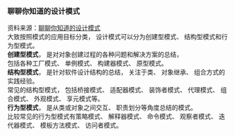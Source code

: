 ### 聊聊你知道的设计模式

资料来源：[聊聊你知道的设计模式](https://www.toutiao.com/video/7122744798959632904/?from_scene=all)<br/>
大致按照模式的应用目标分类， 设计模式可以分为创建型模式、 结构型模式和行为型模式。<br/>
**创建型模式**， 是对对象创建过程的各种问题和解决方案的总结，<br/>
 包括各种工厂模式、 单例模式、 构建器模式、 原型模式。<br/>
**结构型模式**， 是针对软件设计结构的总结， 关注于类、 对象继承、 组合方式的实践经验。<br/>
常见的结构型模式， 包括桥接模式、 适配器模式、 装饰者模式、 代理模式、 组合模式、 外观模式、 享元模式等。<br/>
**行为型模式**， 是从类或对象之间交互、 职责划分等角度总结的模式。<br/>
比较常见的行为型模式有策略模式、 解释器模式、 命令模式、 观察者模式、 迭代器模式、 模板方法模式、 访问者模式。
